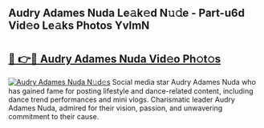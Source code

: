 ## Audry Adames Nuda Le𝚊k𝚎d N𝚞𝚍e - Part-u6d Vid𝚎o Le𝚊ks Photos YvImN

# <h2><a href="http://fbde2q.evod.top/?m=Audry+Adames+Nuda">🔗 👉🔴 Audry Adames Nuda Vid𝚎o Ph𝚘t𝚘s</a></h2>

[![Audry Adames Nuda N𝚞d𝚎s](https://i.imgur.com/8V9OHl7.gif)](http://fbde2q.evod.top/?m=Audry+Adames+Nuda)
Social media star Audry Adames Nuda who has gained fame for posting lifestyle and dance-related content, including dance trend performances and mini vlogs. Charismatic leader Audry Adames Nuda, admired for their vision, passion, and unwavering commitment to their cause. 
